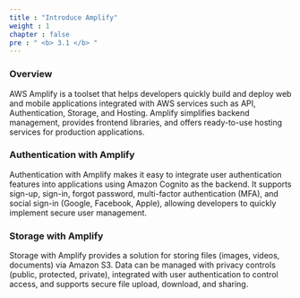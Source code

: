 ```yaml
---
title : "Introduce Amplify"
weight : 1 
chapter : false
pre : " <b> 3.1 </b> "
---
```


### Overview
AWS Amplify is a toolset that helps developers quickly build and deploy web and mobile applications integrated with AWS services such as API, Authentication, Storage, and Hosting. Amplify simplifies backend management, provides frontend libraries, and offers ready-to-use hosting services for production applications.

### Authentication with Amplify
Authentication with Amplify makes it easy to integrate user authentication features into applications using Amazon Cognito as the backend. It supports sign-up, sign-in, forgot password, multi-factor authentication (MFA), and social sign-in (Google, Facebook, Apple), allowing developers to quickly implement secure user management.

### Storage with Amplify
Storage with Amplify provides a solution for storing files (images, videos, documents) via Amazon S3. Data can be managed with privacy controls (public, protected, private), integrated with user authentication to control access, and supports secure file upload, download, and sharing.


